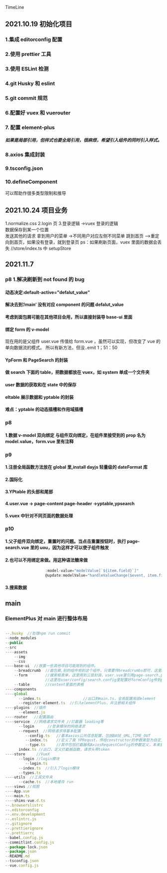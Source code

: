 TimeLine

## 2021.10.19 初始化项目

### 1.集成 editorconfig 配置

### 2.使用 prettier 工具

### 3.使用 ESLint 检测

### 4.git Husky 和 eslint

### 5.git commit 规范

### 6.配置好 vuex 和 vuerouter

### 7. 配置 element-plus

##### 如果是局部引用，但样式也要全局引用，很麻烦，希望引入组件的同时引入样式。

### 8.axios 集成封装

### 9.tsconfig.json

### 10.defineComponent

可以帮助作很多类型限制和推导

## 2021.10.24 项目业务

1.normalize.css
2.login 页 3.登录逻辑 ->vuex
登录的逻辑  
 数据保存到某一个位置  
 发送其他的请求
拿到用户的菜单 ->不同用户对应左侧不同菜单
跳到首页 —>重定向到首页，如果没有登录，就到登录页
ps：如果刷新页面，vuex 里面的数据会丢失 //store/index.ts 中 setupStore

## 2021.11.7

### p8 1.解决刷新到 not found 的 bug

#### 动态决定:default-active="defalut_value"

#### 解决去到’/main‘ 没有对应 component 的问题 defalut_value

#### 考虑到面包屑可能在其他项目会用，所以直接封装导 base-ui 里面

#### 绑定 form 的 v-model

现在用的是父组件 user.vue 传值给 form.vue ，虽然可以实现，但改变了 vue 的单向数据流的模式。
所以有新方法，但没..emit 1；51：50

#### YpForm 和 PageSearch 的封装

#### 做 search 下面的 table，把数据都放在 vuex，如 system 单成一个文件夹

#### user 数据的获取和在 state 中的保存

#### eltable 展示数据和 yptable 的封装

#### 难点：yptable 的动态插槽和作用域插槽

### p8

#### 1.数据 v-model 双向绑定 <yp-form v-model="formData"  /> 与组件双向绑定，在组件里接受到的 prop 名为 model.value，form.vue 里有注释

### p9

#### 1.注册全局函数方法放在 global 里,install dayjs 轻量级的 dateFormat 库

#### 2.国际化

#### 3.YPtable 的头部和尾部

#### 4.user.vue -> page-content page-header ->yptable,ypsearch

#### 5.vuex 中针对不同页面的数据处理

### p10

#### 1.父子组件双向绑定，重置时的问题。当点击重置按钮时，执行 page-search.vue 里的 uou，因为这样才可以使子组件触发

#### 2.也可以不用绑定来做。用这种语法糖来做

````javascript
                  :model-value="modelValue[`${item.field}`]"
                  @update:modelValue="handleValueChange($event, item.field)"
````
#### 3.搜索数据 
## main

### ElementPlus 对 main 进行整体布局

```javascript

--.husky  //处理npm run commit
--node_modules
--public
--src
----assets
    --img
    --css
----base-ui  //放置一些其他项目可能用到的组件。
    --breadcrumb  //面包屑,别的组件用到这个组件，只需要传breadcrumbs即可，这里nav-header用到了，并通过路由查寻出结果，传递数据
    --form        //搜索框表单，这里用到三层封装。user.vue里引用page-search,page-search引用YpForm
                  //这里在user/config/search.config里配置好formConfig传到page-search,再通过v-bind传给YpForm
    --table       //content里面的表格
----components
----global
      --index.ts                   //出口到main.ts，全局配置局部element
      --register-element.ts  //引入elementPlus，并注册相关组件
----plugins  //插件
      --element.js
----router   //配置路由
----service  //网络请求文件夹 //拦截器 loading等
      --login      //登录模块的网络请求
      --request  //网络请求得基本配置
         --config.ts   //基本axios公共信息配置，包括BASE_URL,TIME_OUT
         --index.ts    //定义了类 YPRequst，传给constructor的参数类型为自定义的YPRequestConfig（拓展了AxiosRequestConfig，包含拦截器）
         --type.ts     //其中包括拦截器和AxiosRequestConfig的参数定义，本来能传给axios的参数只有规定的，现做了拓展
      index.ts //出口，定义拦截器函数，请求头带token
----store     //VueX
      --login //login模块
         --login.ts
      --index.ts  //引入了login模块
      --types.ts
----utils  //工具文件夹
      --cache.ts  //本地缓存 run
----views //视图
----App.vue
----main.ts
----shims-vue.d.ts
--.browserslistrc
--.editorconfig
--.env.development
--.eslintrc.js
--.gitignore
--.prettierignore
--.prettierrc
--babel.config.js
--commitlint.config.js
--package-lock.json
--package.json
--README.md
--tsconfig.json
--vue.config.js
````
